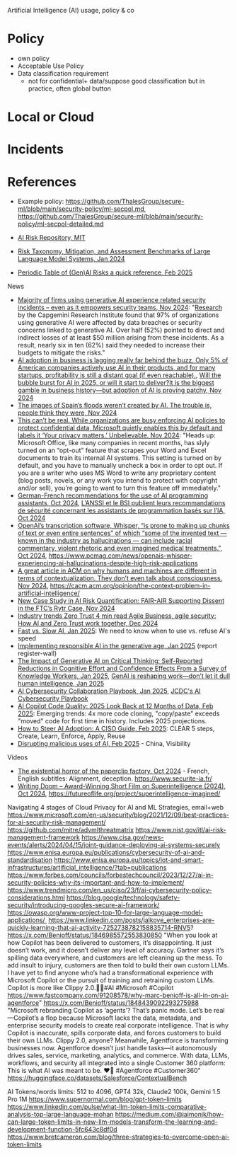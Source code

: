 Artificial Intelligence (AI) usage, policy & co


# Policy

* own policy
* Acceptable Use Policy
* Data classification requirement
  * not for confidential+ data/suppose good classification but in practice, often global button

# Local or Cloud

# Incidents

# References

* Example policy: https://github.com/ThalesGroup/secure-ml/blob/main/security-policy/ml-secpol.md, https://github.com/ThalesGroup/secure-ml/blob/main/security-policy/ml-secpol-detailed.md

* [AI Risk Repository, MIT](https://airisk.mit.edu)
* [Risk Taxonomy, Mitigation, and Assessment Benchmarks of Large Language Model Systems, Jan 2024](https://arxiv.org/html/2401.05778v1)
* [Periodic Table of (Gen)AI Risks a quick reference, Feb 2025](https://www.linkedin.com/posts/iryna-schwindt-463a20158_every-day-we-see-hundreds-of-posts-highlighting-activity-7289375956509548544-7oBw)

News
* [Majority of firms using generative AI experience related security incidents – even as it empowers security teams, Nov 2024](https://www.itpro.com/technology/artificial-intelligence/majority-firms-using-generative-ai-related-security-incidents): "[Research](https://www.capgemini.com/insights/research-library/generative-ai-in-cybersecurity) by the Capgemini Research Institute found that 97% of organizations using generative AI were affected by data breaches or security concerns linked to generative AI. Over half (52%) pointed to direct and indirect losses of at least $50 million arising from these incidents. As a result, nearly six in ten (62%) said they needed to increase their budgets to mitigate the risks."
* [AI adoption in business is lagging really far behind the buzz. Only 5% of American companies actively use AI in their products, and for many startups, profitability is still a distant goal (if even reachable).](https://www.linkedin.com/feed/update/urn:li:activity:7264672924890984449/), [Will the bubble burst for AI in 2025, or will it start to deliver?It is the biggest gamble in business history—but adoption of AI is proving patchy, Nov 2024](https://www.economist.com/the-world-ahead/2024/11/18/will-the-bubble-burst-for-ai-in-2025-or-will-it-start-to-deliver)
* [The images of Spain’s floods weren’t created by AI. The trouble is, people think they were, Nov 2024](https://www.theguardian.com/commentisfree/2024/nov/09/the-images-of-spains-floods-werent-created-by-ai-the-trouble-is-people-think-they-were)
* [This can’t be real. While organizations are busy enforcing AI policies to protect confidential data, Microsoft quietly enables this by default and labels it ‘Your privacy matters.’ Unbelievable. Nov 2024](https://x.com/cyb3rops/status/1860604009767145776): "Heads up: Microsoft Office, like many companies in recent months, has slyly turned on an “opt-out” feature that scrapes your Word and Excel documents to train its internal AI systems. This setting is turned on by default, and you have to manually uncheck a box in order to opt out.  If you are a writer who uses MS Word to write any proprietary content (blog posts, novels, or any work you intend to protect with copyright and/or sell), you’re going to want to turn this feature off immediately."
* [German-French recommendations for the use of AI programming assistants, Oct 2024](https://www.bsi.bund.de/SharedDocs/Downloads/EN/BSI/KI/ANSSI_BSI_AI_Coding_Assistants.html), [L’ANSSI et le BSI publient leurs recommandations de sécurité concernant les assistants de programmation basés sur l’IA, Oct 2024](https://cyber.gouv.fr/actualites/lanssi-et-le-bsi-publient-leurs-recommandations-de-securite-concernant-les-assistants-de)
* [OpenAI’s transcription software, Whisper, “is prone to making up chunks of text or even entire sentences” of which “some of the invented text — known in the industry as hallucinations — can include racial commentary, violent rhetoric and even imagined medical treatments.”, Oct 2024](https://www.linkedin.com/feed/update/urn:li:activity:7256619287316967425/), https://www.pcmag.com/news/openais-whisper-experiencing-ai-hallucinations-despite-high-risk-applications
* [A great article in ACM on why humans and machines are different in terms of contextualization. They don’t even talk about consciousness. Nov 2024](https://www.linkedin.com/posts/pannala_the-context-problem-in-artificial-intelligence-activity-7265323181584900097-eeeV/), https://cacm.acm.org/opinion/the-context-problem-in-artificial-intelligence/
* [New Case Study in AI Risk Quantification: FAIR-AIR  Supporting Dissent in the FTC’s Rytr Case, Nov 2024](https://www.fairinstitute.org/blog/ai-risk-quantification-case-study-fair-air-ftc-rytr-case)
* [Industry trends Zero Trust 4 min read Agile Business, agile security: How AI and Zero Trust work together, Dec 2024](https://www.microsoft.com/en-us/security/blog/2024/12/16/agile-business-agile-security-how-ai-and-zero-trust-work-together/)
* [Fast vs. Slow AI, Jan 2025](https://danielmiessler.com/blog/fast-vs-slow-ai): We need to know when to use vs. refuse AI's speed
* [Implementing responsible AI in the generative age, Jan 2025](https://www.technologyreview.com/2025/01/22/1110043/implementing-responsible-ai-in-the-generative-age/) (report register-wall)
* [The Impact of Generative AI on Critical Thinking: Self-Reported Reductions in Cognitive Effort and Confidence Effects From a Survey of Knowledge Workers, Jan 2025](https://www.microsoft.com/en-us/research/uploads/prod/2025/01/lee_2025_ai_critical_thinking_survey.pdf), [GenAI is reshaping work—don’t let it dull human intelligence, Jan 2025](https://www.hfsresearch.com/research/genai-reshaping-work-intelligence/)
* [AI Cybersecurity Collaboration Playbook, Jan 2025](https://www.cisa.gov/resources-tools/resources/ai-cybersecurity-collaboration-playbook), [JCDC's AI Cybersecurity Playbook](lockboxx.blogspot.com/2025/01/jcdcs-ai-cybersecurity-playbook.html)
* [AI Copilot Code Quality: 2025 Look Back at 12 Months of Data, Feb 2025](https://www.gitclear.com/ai_assistant_code_quality_2025_research): Emerging trends: 4x more code cloning, "copy/paste" exceeds "moved" code for first time in history. Includes 2025 projections.
* [How to Steer AI Adoption: A CISO Guide, Feb 2025](https://thehackernews.com/2025/02/how-to-steer-ai-adoption-ciso-guide.html): CLEAR 5 steps, Create, Learn, Enforce, Apply, Reuse
* [Disrupting malicious uses of AI, Feb 2025](https://openai.com/global-affairs/disrupting-malicious-uses-of-ai/) - China, Visibility




Videos
* [The existential horror of the paperclip factory. Oct 2024](https://www.youtube.com/watch?v=ZP7T6WAK3Ow) - French, English subtitles: Alignment, deception. https://www.securite-ia.fr/
* [Writing Doom – Award-Winning Short Film on Superintelligence (2024), Oct 2024](https://www.youtube.com/watch?v=xfMQ7hzyFW4), https://futureoflife.org/project/superintelligence-imagined/


Navigating 4 stages of Cloud Privacy for AI and ML Strategies, email+web
https://www.microsoft.com/en-us/security/blog/2021/12/09/best-practices-for-ai-security-risk-management/
https://github.com/mitre/advmlthreatmatrix
https://www.nist.gov/itl/ai-risk-management-framework
https://www.cisa.gov/news-events/alerts/2024/04/15/joint-guidance-deploying-ai-systems-securely
https://www.enisa.europa.eu/publications/cybersecurity-of-ai-and-standardisation
https://www.enisa.europa.eu/topics/iot-and-smart-infrastructures/artificial_intelligence/?tab=publications
https://www.forbes.com/councils/forbestechcouncil/2023/12/27/ai-in-security-policies-why-its-important-and-how-to-implement/
https://www.trendmicro.com/en_us/ciso/23/f/ai-cybersecurity-policy-considerations.html
https://blog.google/technology/safety-security/introducing-googles-secure-ai-framework/
https://owasp.org/www-project-top-10-for-large-language-model-applications/ 
https://www.linkedin.com/posts/jalkove_enterprises-are-quickly-learning-that-ai-activity-7252738782158835714-RNV5?
    https://x.com/Benioff/status/1846985572553830850 "When you look at how Copilot has been delivered to customers, it’s disappointing. It just doesn’t work, and it doesn’t deliver any level of accuracy. Gartner says it’s spilling data everywhere, and customers are left cleaning up the mess. To add insult to injury, customers are then told to build their own custom LLMs. I have yet to find anyone who’s had a transformational experience with Microsoft Copilot or the pursuit of training and retraining custom LLMs. Copilot is more like Clippy 2.0.🤷‍♂️#AI #Microsoft #Copilot https://www.fastcompany.com/91208578/why-marc-benioff-is-all-in-on-ai-agentforce"
    https://x.com/Benioff/status/1848439092293275988 "Microsoft rebranding Copilot as ‘agents’? That’s panic mode. Let’s be real—Copilot’s a flop because Microsoft lacks the data, metadata, and enterprise security models to create real corporate intelligence. That is why Copilot is inaccurate, spills corporate data, and forces customers to build their own LLMs. Clippy 2.0, anyone? Meanwhile, Agentforce is transforming businesses now. Agentforce doesn’t just handle tasks—it autonomously drives sales, service, marketing, analytics, and commerce. With data, LLMs, workflows, and security all integrated into a single Customer 360 platform: This is what AI was meant to be. ❤️🤖 #Agentforce #Customer360"
    https://huggingface.co/datasets/Salesforce/ContextualBench

AI Tokens/words limits: 512 to 4096, GPT4 32k, Claude2 100k, Gemini 1.5 Pro 1M
https://www.supernormal.com/blog/gpt-token-limits
https://www.linkedin.com/pulse/what-llm-token-limits-comparative-analysis-top-large-language-mohan
https://medium.com/@jaimonjk/how-can-large-token-limits-in-new-llm-models-transform-the-learning-and-development-function-5fc643c8df0d
https://www.bretcameron.com/blog/three-strategies-to-overcome-open-ai-token-limits
